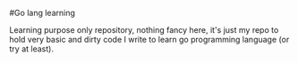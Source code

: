 #Go lang learning

Learning purpose only repository, nothing fancy here, it's just my repo to hold very basic and dirty code I write to learn go programming language (or try at least).
